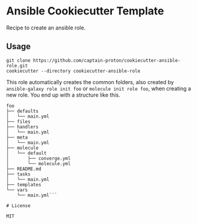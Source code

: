 # Ansible Cookiecutter Template

Recipe to create an ansible role. 

## Usage

```shell
git clone https://github.com/captain-proton/cookiecutter-ansible-role.git
cookiecutter --directory cookiecutter-ansible-role
```

This role automatically creates the common folders, also created by `ansible-galaxy role init foo` or `molecule init role foo`, when creating a new role. You end up with a structure like this.

```shell
foo
├── defaults
│   └── main.yml
├── files
├── handlers
│   └── main.yml
├── meta
│   └── main.yml
├── molecule
│   └── default
│       ├── converge.yml
│       └── molecule.yml
├── README.md
├── tasks
│   └── main.yml
├── templates
└── vars
    └── main.yml```

# License

MIT
